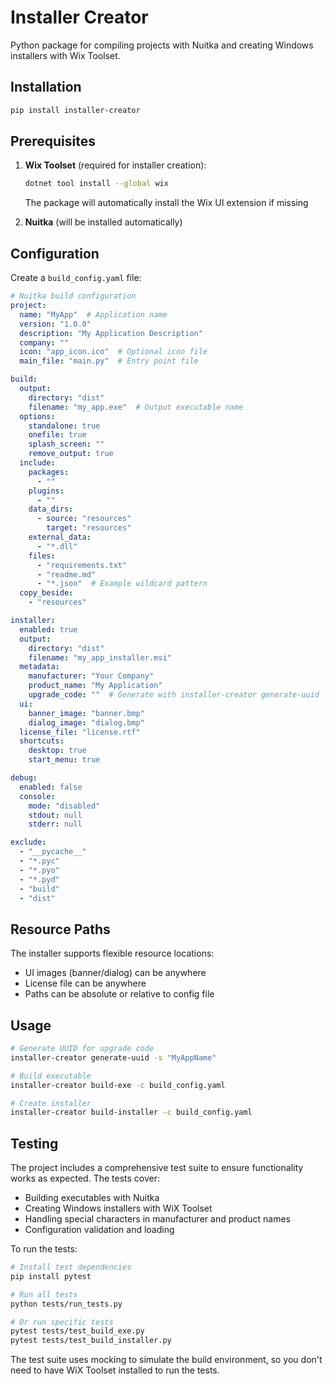 # Installer Creator

Python package for compiling projects with Nuitka and creating Windows installers with Wix Toolset.

## Installation

```bash
pip install installer-creator
```

## Prerequisites

1. **Wix Toolset** (required for installer creation):
   ```bash
   dotnet tool install --global wix
   ```
   The package will automatically install the Wix UI extension if missing

2. **Nuitka** (will be installed automatically)

## Configuration

Create a `build_config.yaml` file:

```yaml
# Nuitka build configuration
project:
  name: "MyApp"  # Application name
  version: "1.0.0"
  description: "My Application Description"
  company: ""
  icon: "app_icon.ico"  # Optional icon file
  main_file: "main.py"  # Entry point file

build:
  output:
    directory: "dist"
    filename: "my_app.exe"  # Output executable name
  options:
    standalone: true
    onefile: true
    splash_screen: ""
    remove_output: true
  include:
    packages:
      - ""
    plugins:
      - ""
    data_dirs:
      - source: "resources"
        target: "resources"
    external_data:
      - "*.dll"
    files:
      - "requirements.txt"
      - "readme.md"
      - "*.json"  # Example wildcard pattern
  copy_beside:
    - "resources"

installer:
  enabled: true
  output:
    directory: "dist"
    filename: "my_app_installer.msi"
  metadata:
    manufacturer: "Your Company"
    product_name: "My Application"
    upgrade_code: ""  # Generate with installer-creator generate-uuid
  ui:
    banner_image: "banner.bmp"
    dialog_image: "dialog.bmp"
  license_file: "license.rtf"
  shortcuts:
    desktop: true
    start_menu: true

debug:
  enabled: false
  console:
    mode: "disabled"
    stdout: null
    stderr: null

exclude:
  - "__pycache__"
  - "*.pyc"
  - "*.pyo"
  - "*.pyd"
  - "build"
  - "dist"

```

## Resource Paths

The installer supports flexible resource locations:
- UI images (banner/dialog) can be anywhere
- License file can be anywhere
- Paths can be absolute or relative to config file

## Usage

```bash
# Generate UUID for upgrade code
installer-creator generate-uuid -s "MyAppName"

# Build executable
installer-creator build-exe -c build_config.yaml

# Create installer
installer-creator build-installer -c build_config.yaml
```

## Testing

The project includes a comprehensive test suite to ensure functionality works as expected. The tests cover:

- Building executables with Nuitka
- Creating Windows installers with WiX Toolset
- Handling special characters in manufacturer and product names
- Configuration validation and loading

To run the tests:

```bash
# Install test dependencies
pip install pytest

# Run all tests
python tests/run_tests.py

# Or run specific tests
pytest tests/test_build_exe.py
pytest tests/test_build_installer.py
```

The test suite uses mocking to simulate the build environment, so you don't need to have WiX Toolset installed to run the tests.
